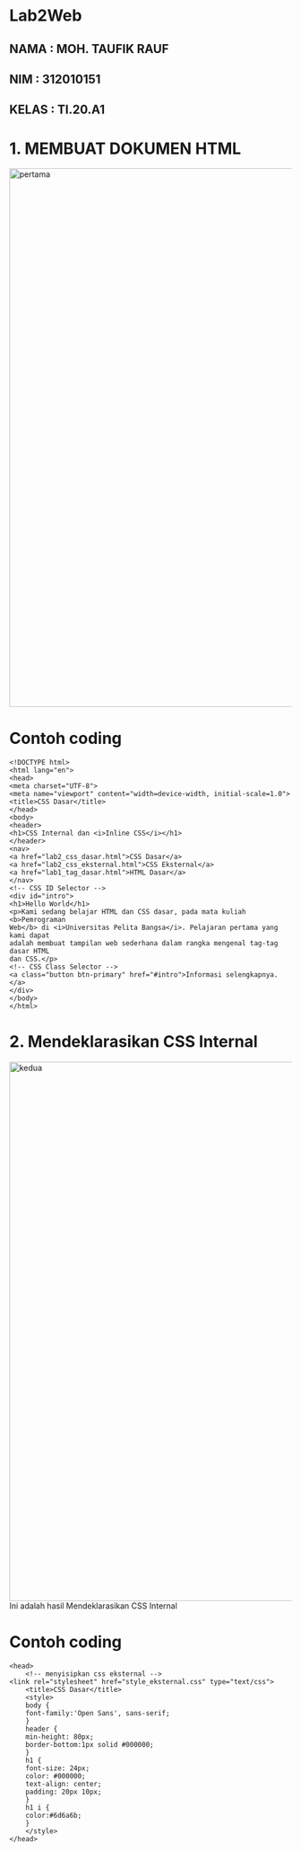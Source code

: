 # Lab2Web

## NAMA     : MOH. TAUFIK RAUF
## NIM      : 312010151
## KELAS    : TI.20.A1

# 1. MEMBUAT DOKUMEN HTML
<img width="959" alt="pertama" src="https://user-images.githubusercontent.com/101621391/159464314-b755d0e4-3b00-47cb-b698-25d3497ee017.png">

# Contoh coding
```
<!DOCTYPE html>
<html lang="en">
<head>
<meta charset="UTF-8">
<meta name="viewport" content="width=device-width, initial-scale=1.0">
<title>CSS Dasar</title>
</head>
<body>
<header>
<h1>CSS Internal dan <i>Inline CSS</i></h1>
</header>
<nav>
<a href="lab2_css_dasar.html">CSS Dasar</a>
<a href="lab2_css_eksternal.html">CSS Eksternal</a>
<a href="lab1_tag_dasar.html">HTML Dasar</a>
</nav>
<!-- CSS ID Selector -->
<div id="intro">
<h1>Hello World</h1>
<p>Kami sedang belajar HTML dan CSS dasar, pada mata kuliah <b>Pemrograman
Web</b> di <i>Universitas Pelita Bangsa</i>. Pelajaran pertama yang kami dapat
adalah membuat tampilan web sederhana dalam rangka mengenal tag-tag dasar HTML
dan CSS.</p>
<!-- CSS Class Selector -->
<a class="button btn-primary" href="#intro">Informasi selengkapnya.</a>
</div>
</body>
</html>
```

# 2. Mendeklarasikan CSS Internal
<img width="960" alt="kedua" src="https://user-images.githubusercontent.com/101621391/159464446-35023c75-6143-48ec-87ac-d4f243523fc7.png">
Ini adalah hasil Mendeklarasikan CSS Internal

# Contoh coding
```
<head>
    <!-- menyisipkan css eksternal -->
<link rel="stylesheet" href="style_eksternal.css" type="text/css">
    <title>CSS Dasar</title>
    <style>
    body {
    font-family:'Open Sans', sans-serif;
    }
    header {
    min-height: 80px;
    border-bottom:1px solid #000000;
    }
    h1 {
    font-size: 24px;
    color: #000000;
    text-align: center;
    padding: 20px 10px;
    }
    h1 i {
    color:#6d6a6b;
    }
    </style>
</head>
```
#
